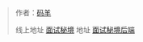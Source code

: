 
> 作者：[码羊](https://github.com/jacffg)
>
> 线上地址 [面试秘境](http://www.mianshimijing.icu/)
> 地址 [面试秘境后端](https://github.com/jacffg/mianshimijing-backend)



